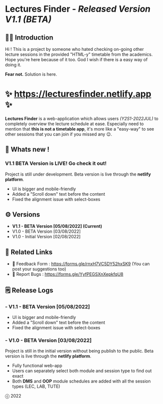# Lectures Finder - *Released Version V1.1 (BETA)*

## 🙋🏻 Introduction

Hi ! This is a project by someone who hated checking on-going other lecture sessions in the provided "HTML-y" timetable from the academics. Hope you're here because of it too. God I wish if there is a easy way of doing it.

**Fear not.** Solution is here.

# ✨ https://lecturesfinder.netlify.app ✨

**Lectures Finder** is a web-application which allows users *(Y2S1-2022JUL)* to completely overview the lecture schedule at ease. Especially need to mention that **this is not a timetable app**, it's more like a "easy-way" to see other sessions that you can join if you missed any 😉.

## 🧿 Whats new !

### V1.1 BETA Version is LIVE! Go check it out!

Project is still under development. Beta version is live through the **netlify platform**.

- UI is bigger and mobile-friendly
- Added a "Scroll down" text before the content
- Fixed the alignment issue with select-boxes

## ⚙️ Versions
- **V1.1 - BETA Version [05/08/2022] (Current)**
- V1.0 - BETA Version [03/08/2022]
- V1.0 - Initial Version [02/08/2022]

## 🔗 Related Links
- 📝 Feedback Form : https://forms.gle/rnxH7VC5DY52hxSK9 (You can post your suggestions too)
- 🐞 Report Bugs : https://forms.gle/YyfPEGSXnXepkfqU8

## 🗒️ Release Logs

### - V1.1 - BETA Version [05/08/2022]

- UI is bigger and mobile-friendly
- Added a "Scroll down" text before the content
- Fixed the alignment issue with select-boxes

### - V1.0 - BETA Version [03/08/2022]

Project is still in the initial version without being publish to the public. Beta version is live through the **netlify platform**.

- Fully functional web-app
- Users can separately select both module and session type to find out exact
- Both **DMS** and **OOP** module schedules are added with all the session types (LEC, LAB, TUTE)

ⓒ 2022
